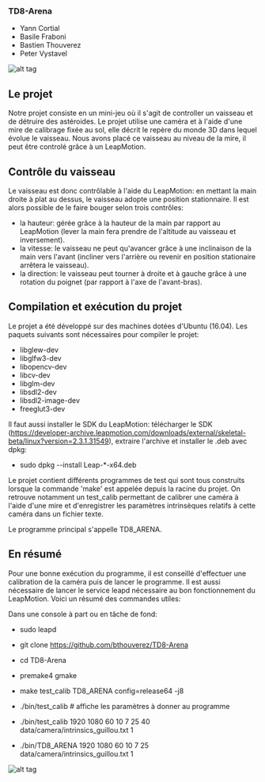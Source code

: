 ### TD8-Arena ###

* Yann Cortial
* Basile Fraboni
* Bastien Thouverez
* Peter Vystavel

![alt tag](http://bthouverez.fr/docs/TD8ARENA2.png)

## Le projet ##

Notre projet consiste en un mini-jeu où il s'agit de controller un vaisseau et de détruire des astéroides. 
Le projet utilise une caméra et à l'aide d'une mire de calibrage fixée au sol, elle décrit le repère du monde 3D dans lequel évolue le vaisseau.
Nous avons placé ce vaisseau au niveau de la mire, il peut être controlé grâce à un LeapMotion.

## Contrôle du vaisseau ##
 
Le vaisseau est donc contrôlable à l'aide du LeapMotion: en mettant la main droite à plat au dessus, le vaisseau adopte une position stationnaire. Il est alors possible de le faire bouger selon trois contrôles:
* la hauteur: gérée grâce à la hauteur de la main par rapport au LeapMotion (lever la main fera prendre de l'altitude au vaisseau et inversement).
* la vitesse: le vaisseau ne peut qu'avancer grâce à une inclinaison de la main vers l'avant (incliner vers l'arrière ou revenir en position stationaire arrêtera le vaisseau).
* la direction: le vaisseau peut tourner à droite et à gauche grâce à une rotation du poignet (par rapport à l'axe de l'avant-bras).

## Compilation et exécution du projet ##

Le projet a été développé sur des machines dotées d'Ubuntu (16.04). Les paquets suivants sont nécessaires pour compiler le projet:

* libglew-dev
* libglfw3-dev
* libopencv-dev 
* libcv-dev
* libglm-dev
* libsdl2-dev
* libsdl2-image-dev
* freeglut3-dev

Il faut aussi installer le SDK du LeapMotion: télécharger le SDK (https://developer-archive.leapmotion.com/downloads/external/skeletal-beta/linux?version=2.3.1.31549), extraire l'archive et installer le .deb avec dpkg:

* sudo dpkg --install Leap-*-x64.deb

Le projet contient différents programmes de test qui sont tous construits lorsque la commande 'make' est appelée depuis la racine du projet. On retrouve notamment un test_calib permettant de calibrer une caméra à l'aide d'une mire et d'enregistrer les paramètres intrinsèques relatifs à cette caméra dans un fichier texte.

Le programme principal s'appelle TD8_ARENA.


## En résumé ##

Pour une bonne exécution du programme, il est conseillé d'effectuer une calibration de la caméra puis de lancer le programme. Il est aussi nécessaire de lancer le service leapd nécessaire au bon 
fonctionnement du LeapMotion.
Voici un résumé des commandes utiles:

Dans une console à part ou en tâche de fond:
* sudo leapd


* git clone https://github.com/bthouverez/TD8-Arena
* cd TD8-Arena
* premake4 gmake
* make test_calib TD8_ARENA config=release64 -j8
* ./bin/test_calib # affiche les paramètres à donner au programme
* ./bin/test_calib 1920 1080 60 10 7 25 40 data/camera/intrinsics_guillou.txt 1 
* ./bin/TD8_ARENA 1920 1080 60 10 7 25 data/camera/intrinsics_guillou.txt 1

![alt tag](http://bthouverez.fr/docs/HEADSHOT_guillou.png)


